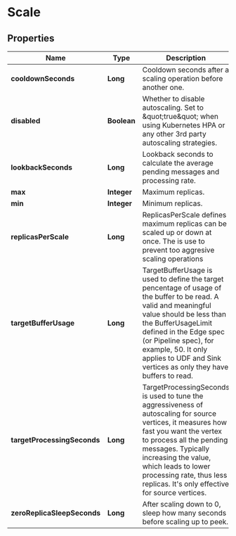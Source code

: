 

# Scale


## Properties

Name | Type | Description | Notes
------------ | ------------- | ------------- | -------------
**cooldownSeconds** | **Long** | Cooldown seconds after a scaling operation before another one. |  [optional]
**disabled** | **Boolean** | Whether to disable autoscaling. Set to \&quot;true\&quot; when using Kubernetes HPA or any other 3rd party autoscaling strategies. |  [optional]
**lookbackSeconds** | **Long** | Lookback seconds to calculate the average pending messages and processing rate. |  [optional]
**max** | **Integer** | Maximum replicas. |  [optional]
**min** | **Integer** | Minimum replicas. |  [optional]
**replicasPerScale** | **Long** | ReplicasPerScale defines maximum replicas can be scaled up or down at once. The is use to prevent too aggresive scaling operations |  [optional]
**targetBufferUsage** | **Long** | TargetBufferUsage is used to define the target pencentage of usage of the buffer to be read. A valid and meaningful value should be less than the BufferUsageLimit defined in the Edge spec (or Pipeline spec), for example, 50. It only applies to UDF and Sink vertices as only they have buffers to read. |  [optional]
**targetProcessingSeconds** | **Long** | TargetProcessingSeconds is used to tune the aggressiveness of autoscaling for source vertices, it measures how fast you want the vertex to process all the pending messages. Typically increasing the value, which leads to lower processing rate, thus less replicas. It&#39;s only effective for source vertices. |  [optional]
**zeroReplicaSleepSeconds** | **Long** | After scaling down to 0, sleep how many seconds before scaling up to peek. |  [optional]



